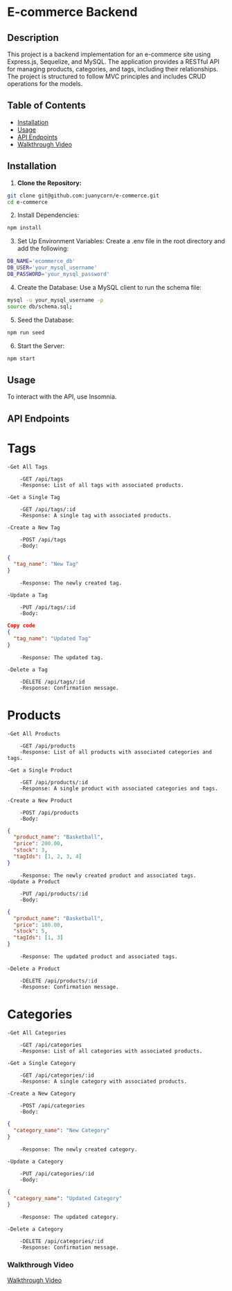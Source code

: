 # E-commerce Backend

## Description

This project is a backend implementation for an e-commerce site using Express.js, Sequelize, and MySQL. The application provides a RESTful API for managing products, categories, and tags, including their relationships. The project is structured to follow MVC principles and includes CRUD operations for the models.

## Table of Contents

- [Installation](#installation)
- [Usage](#usage)
- [API Endpoints](#api-endpoints)
- [Walkthrough Video](#walkthrough-video)

## Installation

1. **Clone the Repository:**
```bash
git clone git@github.com:juanycorn/e-commerce.git
cd e-commerce
```
2. Install Dependencies:

```bash
npm install
```
3. Set Up Environment Variables:
Create a .env file in the root directory and add the following:

```bash
DB_NAME='ecommerce_db'
DB_USER='your_mysql_username'
DB_PASSWORD='your_mysql_password'
```

4. Create the Database:
Use a MySQL client to run the schema file:

```bash
mysql -u your_mysql_username -p
source db/schema.sql;
```

5. Seed the Database:

```bash
npm run seed
```

6. Start the Server:

```bash
npm start
```

## Usage

To interact with the API, use Insomnia.

## API Endpoints

# Tags
    -Get All Tags

        -GET /api/tags
        -Response: List of all tags with associated products.

    -Get a Single Tag

        -GET /api/tags/:id
        -Response: A single tag with associated products.

    -Create a New Tag

        -POST /api/tags
        -Body:
```json
{
  "tag_name": "New Tag"
}
```
        -Response: The newly created tag.

    -Update a Tag

        -PUT /api/tags/:id
        -Body:
```json
Copy code
{
  "tag_name": "Updated Tag"
}
```
        -Response: The updated tag.

    -Delete a Tag

        -DELETE /api/tags/:id
        -Response: Confirmation message.

# Products
    -Get All Products

        -GET /api/products
        -Response: List of all products with associated categories and tags.

    -Get a Single Product

        -GET /api/products/:id
        -Response: A single product with associated categories and tags.

    -Create a New Product

        -POST /api/products
        -Body:
```json
{
  "product_name": "Basketball",
  "price": 200.00,
  "stock": 3,
  "tagIds": [1, 2, 3, 4]
}
```
        -Response: The newly created product and associated tags.
    -Update a Product

        -PUT /api/products/:id
        -Body:
```json
{
  "product_name": "Basketball",
  "price": 180.00,
  "stock": 5,
  "tagIds": [1, 3]
}
```
        -Response: The updated product and associated tags.

    -Delete a Product

        -DELETE /api/products/:id
        -Response: Confirmation message.

# Categories
    -Get All Categories

        -GET /api/categories
        -Response: List of all categories with associated products.

    -Get a Single Category

        -GET /api/categories/:id
        -Response: A single category with associated products.

    -Create a New Category

        -POST /api/categories
        -Body:
```json
{
  "category_name": "New Category"
}
```
        -Response: The newly created category.

    -Update a Category

        -PUT /api/categories/:id
        -Body:
```json
{
  "category_name": "Updated Category"
}
```
        -Response: The updated category.

    -Delete a Category

        -DELETE /api/categories/:id
        -Response: Confirmation message.

### Walkthrough Video
[Walkthrough Video](https://app.screencastify.com/v3/watch/Q15MENdIX9R7sMgjHNZC)